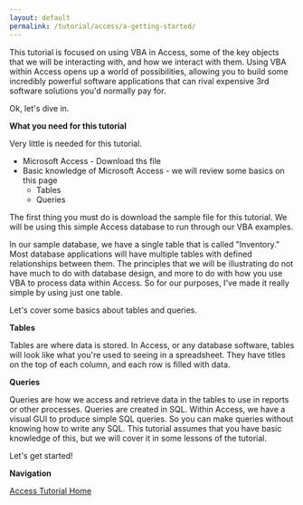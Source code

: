 ```yaml
---
layout: default
permalink: /tutorial/access/a-getting-started/
---
```


This tutorial is focused on using VBA in Access, some of the key objects that we will be interacting with, and how we interact with them.  Using VBA within Access opens up a world of possibilities, allowing you to build some incredibly powerful software applications that can rival expensive 3rd software solutions you'd normally pay for. 

Ok, let's dive in. 


**What you need for this tutorial**

Very little is needed for this tutorial. 

* Microsoft Access - Download ths file
* Basic knowledge of Microsoft Access - we will review some basics on this page
	* Tables
	* Queries


The first thing you must do is download the sample file for this tutorial.  We will be using this simple Access database to run through our VBA examples.  

In our sample database, we have a single table that is called "Inventory."  Most database applications will have multiple tables with defined relationships between them.  The principles that we will be illustrating do not have much to do with database design, and more to do with how you use VBA to process data within Access.  So for our purposes, I've made it really simple by using just one table. 

Let's cover some basics about tables and queries. 

**Tables**

Tables are where data is stored.  In Access, or any database software, tables will look like what you're used to seeing in a spreadsheet.  They have titles on the top of each column, and each row is filled with data.  

**Queries**

Queries are how we access and retrieve data in the tables to use in reports or other processes.  Queries are created in SQL.  Within Access, we have a visual GUI to produce simple SQL queries.  So you can make queries without knowing how to write any SQL.  This tutorial assumes that you have basic knowledge of this, but we will cover it in some lessons of the tutorial. 

Let's get started!

**Navigation**

[Access Tutorial Home]()